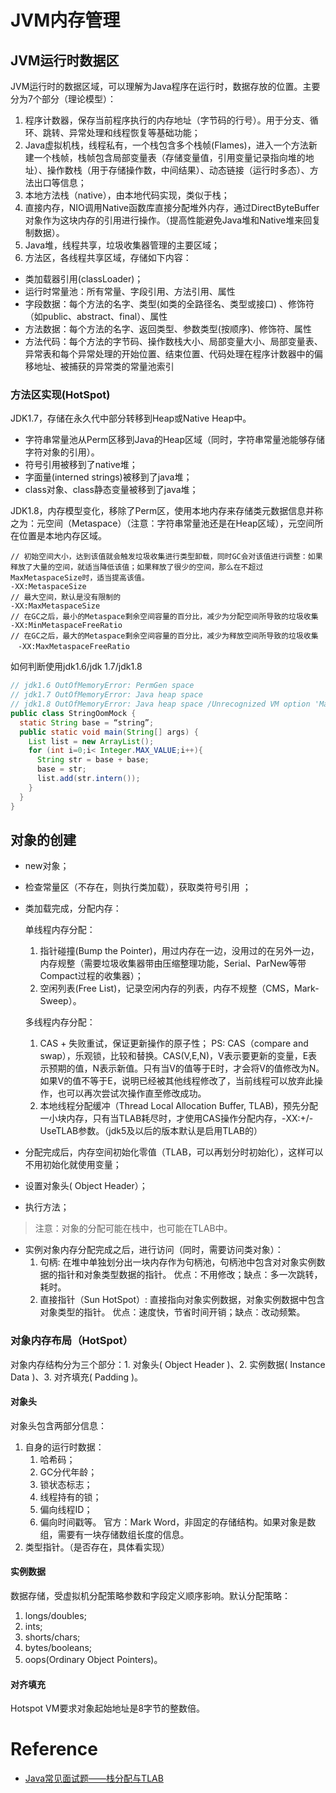 # JVM内存管理
## JVM运行时数据区
 JVM运行时的数据区域，可以理解为Java程序在运行时，数据存放的位置。主要分为7个部分（理论模型）：
 
 1. 程序计数器，保存当前程序执行的内存地址（字节码的行号）。用于分支、循环、跳转、异常处理和线程恢复等基础功能；
 2. Java虚拟机栈，线程私有，一个栈包含多个栈帧(Flames)，进入一个方法新建一个栈帧，栈帧包含局部变量表（存储变量值，引用变量记录指向堆的地址）、操作数栈（用于存储操作数，中间结果）、动态链接（运行时多态）、方法出口等信息；
 3.  本地方法栈（native），由本地代码实现，类似于栈；
 4. 直接内存，NIO调用Native函数库直接分配堆外内存，通过DirectByteBuffer对象作为这块内存的引用进行操作。（提高性能避免Java堆和Native堆来回复制数据）。
 5. Java堆，线程共享，垃圾收集器管理的主要区域；
 6. 方法区，各线程共享区域，存储如下内容：
  - 类加载器引用(classLoader)；
  - 运行时常量池：所有常量、字段引用、方法引用、属性
  - 字段数据：每个方法的名字、类型(如类的全路径名、类型或接口) 、修饰符（如public、abstract、final）、属性
  - 方法数据：每个方法的名字、返回类型、参数类型(按顺序)、修饰符、属性
  - 方法代码：每个方法的字节码、操作数栈大小、局部变量大小、局部变量表、异常表和每个异常处理的开始位置、结束位置、代码处理在程序计数器中的偏移地址、被捕获的异常类的常量池索引

### 方法区实现(HotSpot)
 JDK1.7，存储在永久代中部分转移到Heap或Native Heap中。
- 字符串常量池从Perm区移到Java的Heap区域（同时，字符串常量池能够存储字符对象的引用）。
- 符号引用被移到了native堆；
- 字面量(interned strings)被移到了java堆；
- class对象、class静态变量被移到了java堆；
 
JDK1.8，内存模型变化，移除了Perm区，使用本地内存来存储类元数据信息并称之为：元空间（Metaspace）（注意：字符串常量池还是在Heap区域），元空间所在位置是本地内存区域。

```
// 初始空间大小，达到该值就会触发垃圾收集进行类型卸载，同时GC会对该值进行调整：如果释放了大量的空间，就适当降低该值；如果释放了很少的空间，那么在不超过MaxMetaspaceSize时，适当提高该值。 
-XX:MetaspaceSize
// 最大空间，默认是没有限制的
-XX:MaxMetaspaceSize
// 在GC之后，最小的Metaspace剩余空间容量的百分比，减少为分配空间所导致的垃圾收集 
-XX:MinMetaspaceFreeRatio
// 在GC之后，最大的Metaspace剩余空间容量的百分比，减少为释放空间所导致的垃圾收集
　-XX:MaxMetaspaceFreeRatio
```

如何判断使用jdk1.6/jdk 1.7/jdk1.8

```java
// jdk1.6 OutOfMemoryError: PermGen space
// jdk1.7 OutOfMemoryError: Java heap space
// jdk1.8 OutOfMemoryError: Java heap space /Unrecognized VM option 'MaxPermGen=8m'
public class StringOomMock { 
  static String base = “string”; 
  public static void main(String[] args) { 
    List list = new ArrayList(); 
    for (int i=0;i< Integer.MAX_VALUE;i++){ 
      String str = base + base; 
      base = str; 
      list.add(str.intern()); 
    } 
  } 
} 
```

## 对象的创建
- new对象； 
- 检查常量区（不存在，则执行类加载），获取类符号引用 ；
- 类加载完成，分配内存：

  单线程内存分配：
  1. 指针碰撞(Bump the Pointer)，用过内存在一边，没用过的在另外一边，内存规整（需要垃圾收集器带由压缩整理功能，Serial、ParNew等带Compact过程的收集器）；
  2. 空闲列表(Free List)，记录空闲内存的列表，内存不规整（CMS，Mark-Sweep）。
  
  多线程内存分配：
  1. CAS + 失败重试，保证更新操作的原子性；
  PS: CAS（compare and swap），乐观锁，比较和替换。CAS(V,E,N)，V表示要更新的变量，E表示预期的值，N表示新值。只有当V的值等于E时，才会将V的值修改为N。如果V的值不等于E，说明已经被其他线程修改了，当前线程可以放弃此操作，也可以再次尝试次操作直至修改成功。
  2. 本地线程分配缓冲（Thread Local Allocation Buffer, TLAB)，预先分配一小块内存，只有当TLAB耗尽时，才使用CAS操作分配内存，-XX:+/-UseTLAB参数。（jdk5及以后的版本默认是启用TLAB的）
 
- 分配完成后，内存空间初始化零值（TLAB，可以再划分时初始化），这样可以不用初始化就使用变量；
- 设置对象头( Object Header）；
- 执行<init>方法；

> 注意：对象的分配可能在栈中，也可能在TLAB中。

- 实例对象内存分配完成之后，进行访问（同时，需要访问类对象）：
  1. 句柄: 
  在堆中单独划分出一块内存作为句柄池，句柄池中包含对对象实例数据的指针和对象类型数据的指针。
  优点：不用修改；缺点：多一次跳转，耗时。
  2. 直接指针（Sun HotSpot）: 
  直接指向对象实例数据，对象实例数据中包含对象类型的指针。
  优点：速度快，节省时间开销；缺点：改动频繁。



### 对象内存布局（HotSpot）
对象内存结构分为三个部分：1. 对象头( Object Header )、2. 实例数据( Instance Data )、3. 对齐填充( Padding )。

#### 对象头
对象头包含两部分信息：

1. 自身的运行时数据：
    1. 哈希码；
    2. GC分代年龄；
    3. 锁状态标志；
    4. 线程持有的锁；
    5. 偏向线程ID；
    6. 偏向时间戳等。
    官方：Mark Word，非固定的存储结构。如果对象是数组，需要有一块存储数组长度的信息。
2. 类型指针。（是否存在，具体看实现）

#### 实例数据
数据存储，受虚拟机分配策略参数和字段定义顺序影响。默认分配策略：

1. longs/doubles;
2. ints;
3. shorts/chars;
4. bytes/booleans;
5. oops(Ordinary Object Pointers)。
  
#### 对齐填充
Hotspot VM要求对象起始地址是8字节的整数倍。
  
# Reference
- [Java常见面试题——栈分配与TLAB](https://www.2cto.com/kf/201709/675347.html)
  
  
  
  

